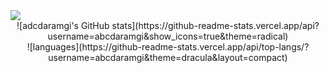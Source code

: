 <img src="https://capsule-render.vercel.app/api?type=waving&color=auto&height=200&section=header&text=Be a spicy guy&fontSize=90" />
<div align="center">
![adcdaramgi's GitHub stats](https://github-readme-stats.vercel.app/api?username=abcdaramgi&show_icons=true&theme=radical)
</br>
![languages](https://github-readme-stats.vercel.app/api/top-langs/?username=abcdaramgi&theme=dracula&layout=compact)
</div>
